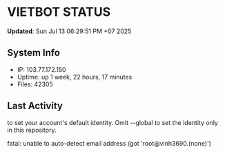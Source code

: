 # VIETBOT STATUS
**Updated**: Sun Jul 13 06:29:51 PM +07 2025

## System Info
- IP: 103.77.172.150
- Uptime: up 1 week, 22 hours, 17 minutes
- Files: 42305

## Last Activity

to set your account's default identity.
Omit --global to set the identity only in this repository.

fatal: unable to auto-detect email address (got 'root@vinh3690.(none)')
